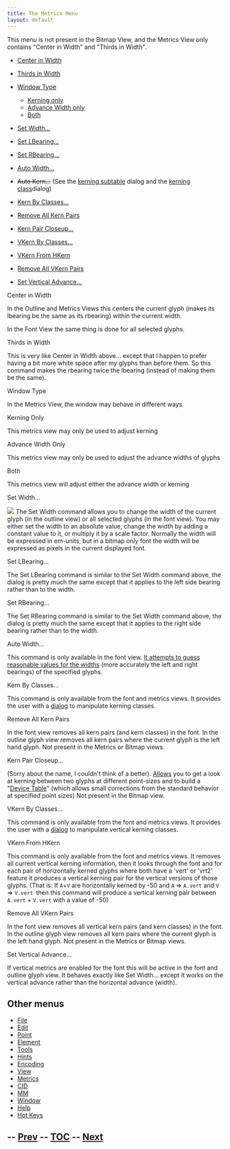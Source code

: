 ```yaml
---
title: The Metrics Menu
layout: default
---
```


This menu is not present in the Bitmap View, and the Metrics View only
contains "Center in Width" and "Thirds in Width".

-   [Center in Width](#Center)
-   [Thirds in Width](#Thirds)
-   [Window Type](metricsmenu.html#WindowType)
    -   [Kerning only](metricsmenu.html#WT-Kerning)
    -   [Advance Width only](metricsmenu.html#WT-Width)
    -   [Both](metricsmenu.html#WT-Both)

-   [Set Width...](#Width)
-   [Set LBearing...](#LBearing)
-   [Set RBearing...](#RBearing)
-   [Auto Width...](#Auto)
-   ~~Auto Kern...~~ (See the [kerning subtable](lookups.html#Pair)
    dialog and the [kerning class](metricsview.html#kernclass)dialog)
-   [Kern By Classes...](#KernByClasses)
-   [Remove All Kern Pairs](#Remove)
-   [Kern Pair Closeup...](#kernpair)
-   [VKern By Classes...](metricsmenu.html#VKernByClasses)
-   [VKern From HKern](#VKernFromHKern)
-   [Remove All VKern Pairs](metricsmenu.html#VRemove)
-   [Set Vertical Advance...](#vertical)

Center in Width

In the Outline and Metrics Views this centers the current glyph (makes
its lbearing be the same as its rbearing) within the current width.

In the Font View the same thing is done for all selected glyphs.

Thirds in Width

This is very like Center in Width above... except that I happen to
prefer having a bit more white space after my glyphs than before them.
So this command makes the rbearing twice the lbearing (instead of making
them be the same).

Window Type

In the Metrics View, the window may behave in different ways.

Kerning Only

This metrics view may only be used to adjust kerning

Advance Width Only

This metrics view may only be used to adjust the advance widths of
glyphs

Both

This metrics view will adjust either the advance width or kerning

Set Width...

![](img/setwidth.png)
 The Set Width command allows you to change the width of the current
glyph (in the outline view) or all selected glyphs (in the font view).
You may either set the width to an absolute value, change the width by
adding a constant value to it, or multiply it by a scale factor.
Normally the width will be expressed in em-units, but in a bitmap only
font the width will be expressed as pixels in the current displayed
font.

Set LBearing...

The Set LBearing command is similar to the Set Width command above, the
dialog is pretty much the same except that it applies to the left side
bearing rather than to the width.

Set RBearing...

The Set RBearing command is similar to the Set Width command above, the
dialog is pretty much the same except that it applies to the right side
bearing rather than to the width.

Auto Width...

This command is only available in the font view. [It attempts to guess
reasonable values for the widths](autowidth.html#AutoWidth) (more
accurately the left and right bearings) of the specified glyphs.

Kern By Classes...

This command is only available from the font and metrics views. It
provides the user with a [dialog](metricsview.html#kernclass) to
manipulate kerning classes.

Remove All Kern Pairs

In the font view removes all kern pairs (and kern classes) in the font.
 In the outline glyph view removes all kern pairs where the current
glyph is the left hand glyph.
 Not present in the Metrics or Bitmap views.

Kern Pair Closeup...

(Sorry about the name, I couldn't think of a better).
[Allows](metricsview.html#kernpair) you to get a look at kerning between
two glyphs at different point-sizes and to build a "[Device
Table](metricsview.html#DeviceTable)" (which allows small corrections
from the standard behavior at specified point sizes)
 Not present in the Bitmap view.

VKern By Classes...

This command is only available from the font and metrics views. It
provides the user with a [dialog](metricsview.html#kernclass) to
manipulate vertical kerning classes.

VKern From HKern

This command is only available from the font and metrics views. It
removes all current vertical kerning information, then it looks through
the font and for each pair of horizontally kerned glyphs where both have
a 'vert' or 'vrt2' feature it produces a vertical kerning pair for the
vertical versions of those glyphs. (That is: If `A`+`V` are horizontally
kerned by -50 and `A` =\> `A.vert` and `V` =\> `V.vert `then this
command will produce a vertical kerning pair between `A.vert` + `V.vert`
with a value of -50)

Remove All VKern Pairs

In the font view removes all vertical kern pairs (and kern classes) in
the font.
 In the outline glyph view removes all kern pairs where the current
glyph is the left hand glyph.
 Not present in the Metrics or Bitmap views.

Set Vertical Advance...

If vertical metrics are enabled for the font this will be active in the
font and outline glyph view.
 It behaves exactly like Set Width... except it works on the vertical
advance rather than the horizontal advance (width).

Other menus
-----------

-   [File](filemenu.html)
-   [Edit](editmenu.html)
-   [Point](pointmenu.html)
-   [Element](elementmenu.html)
-   [Tools](toolsmenu.html)
-   [Hints](hintsmenu.html)
-   [Encoding](encodingmenu.html)
-   [View](viewmenu.html)
-   [Metrics](metricsmenu.html)
-   [CID](cidmenu.html)
-   [MM](mmmenu.html)
-   [Window](windowmenu.html)
-   [Help](helpmenu.html)
-   [Hot Keys](HotKeys.html)

-- [Prev](viewmenu.html) -- [TOC](overview.html) -- [Next](cidmenu.html)
--


